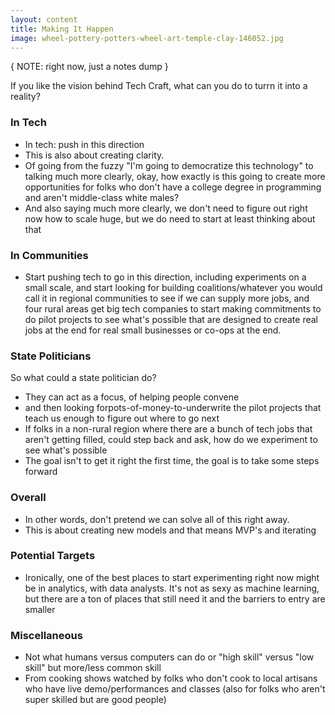 ```yaml
---
layout: content
title: Making It Happen
image: wheel-pottery-potters-wheel-art-temple-clay-146052.jpg
---
```


{ NOTE: right now, just a notes dump }

If you like the vision behind Tech Craft, what can you do to turrn it into a reality?

### In Tech
- In tech: push in this direction
- This is also about creating clarity.
- Of going from the fuzzy "I'm going to democratize this technology" to talking much more clearly, okay, how exactly is this going to create more opportunities for folks who don't have a college degree in programming and aren't middle-class white males?
- And also saying much more clearly, we don't need to figure out right now how to scale huge,
but we do need to start at least thinking about that

### In Communities
- Start pushing tech to go in this direction, including experiments on a small scale, and start looking for building coalitions/whatever you would call it in regional communities to see if we can supply more jobs, and four rural areas get big tech companies to start making commitments to do pilot projects to see what's possible that are designed to create real jobs at the end for real small businesses or co-ops at the end.

### State Politicians
So what could a state politician do?

- They can act as a focus, of helping people convene
- and then looking forpots-of-money-to-underwrite the pilot projects that teach us enough to figure out where to go next
- If folks in a non-rural region where there are a bunch of tech jobs that aren't getting filled, could step back and ask, how do we experiment to see what's possible
- The goal isn't to get it right the first time, the goal is to take some steps forward

### Overall 
- In other words, don't pretend we can solve all of this right away.
- This is about creating new models and that means MVP's and iterating


### Potential Targets
- Ironically, one of the best places to start experimenting right now might be in analytics, with data analysts. It's not as sexy as machine learning, but there are a ton of places that still need it and the barriers to entry are smaller




### Miscellaneous
- Not what humans versus computers can do or "high skill" versus "low skill" but more/less common skill
- From cooking shows watched by folks who don't cook to local artisans who have live demo/performances and classes (also for folks who aren't super skilled but are good people)

